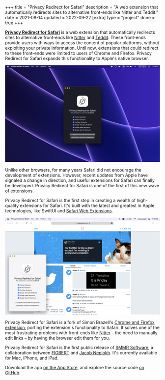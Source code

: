 +++
title = "Privacy Redirect for Safari"
description = "A web extension that automatically redirects sites to alternative front-ends like Nitter and Teddit."
date = 2021-08-14
updated = 2022-09-22
[extra]
type = "project"
done = true
+++

[**Privacy Redirect for Safari**] is a web extension that automatically
redirects sites to alternative front-ends like [Nitter] and [Teddit].
These front-ends provide users with ways to access the content of
popular platforms, without exploiting your private information. Until
now, extensions that could redirect to these front-ends were limited to
users of Chrome and Firefox. Privacy Redirect for Safari expands this
functionality to Apple's native browser.

![Privacy Redirect for Safari running on MacOS Monterey][native-app]

Unlike other browsers, for many years Safari did not encourage the
development of extensions. However, recent updates from Apple have
signaled a change in direction, and useful extensions for Safari can
finally be developed. Privacy Redirect for Safari is one of the first of
this new wave of extensions.

Privacy Redirect for Safari is the first step in creating a wealth of
high-quality extensions for Safari. It's built with the latest and
greatest in Apple technologies, like SwiftUI and [Safari Web
Extensions].

![Privacy Redirect for Safari next to a Safari window open to Nitter][twitter]

Privacy Redirect for Safari is a fork of Simon Brazell's [Chrome and
Firefox extension], porting the extension's functionality to Safari.
It solves one of the most frustrating problems with front-ends like
[Nitter] – the need to manually edit links – by having the browser
edit them for you.

Privacy Redirect for Safari is the first public release of [SMMR
Software], a collaboration between [FIGBERT] and [Jacob Neplokh]. It's
currently available for Mac, iPhone, and iPad.

Download the app [on the App Store], and explore the source
code [on GitHub][**Privacy Redirect for Safari**].

[**Privacy Redirect for Safari**]: https://github.com/smmr-software/privacy-redirect-safari/
[Nitter]: https://github.com/zedeus/nitter
[Teddit]: https://codeberg.org/teddit/teddit
[native-app]: macos.jpg
[Safari Web Extensions]: https://developer.apple.com/documentation/safariservices/safari_web_extensions
[twitter]: twitter.jpg
[Chrome and Firefox extension]: https://github.com/SimonBrazell/privacy-redirect
[SMMR Software]: https://smmr.software/
[FIGBERT]: /
[Jacob Neplokh]: https://jacobneplokh.com/
[on the App Store]: https://apps.apple.com/us/app/privacy-redirect/id1578144015
